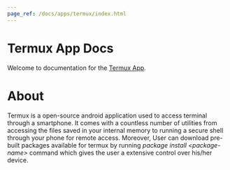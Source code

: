 ```yaml
---
page_ref: /docs/apps/termux/index.html
---
```


# Termux App Docs

<!--- DOC_HEADER_PLACEHOLDER -->

Welcome to documentation for the [Termux App].

# About

Termux is a open-source android application used to access terminal through a smartphone. It comes with a countless number of utilities from accessing the files saved in your internal memory to running a secure shell through your phone for remote access. Moreover, User can download pre-built packages available for termux by running *package install \<package-name\>* command which gives the user a extensive control over his/her device. 

##

[Termux App]: https://github.com/termux/termux-app

